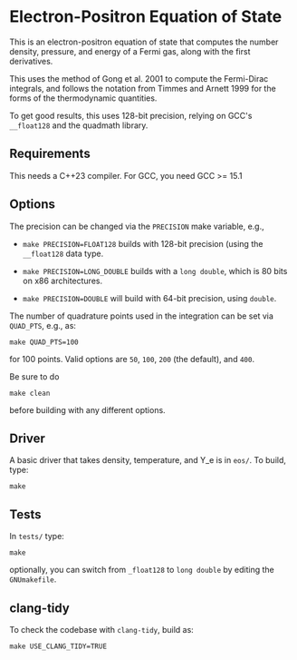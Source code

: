 # Electron-Positron Equation of State

This is an electron-positron equation of state that computes the
number density, pressure, and energy of a Fermi gas, along with the
first derivatives.

This uses the method of Gong et al. 2001 to compute the Fermi-Dirac
integrals, and follows the notation from Timmes and Arnett 1999 for
the forms of the thermodynamic quantities.

To get good results, this uses 128-bit precision, relying on GCC's
`__float128` and the quadmath library.


## Requirements

This needs a C++23 compiler.  For GCC, you need GCC >= 15.1

## Options

The precision can be changed via the `PRECISION` make variable, e.g.,

* `make PRECISION=FLOAT128` builds with 128-bit precision (using the
  `__float128` data type.

* `make PRECISION=LONG_DOUBLE` builds with a `long double`, which is
  80 bits on x86 architectures.

* `make PRECISION=DOUBLE` will build with 64-bit precision, using
   `double`.

The number of quadrature points used in the integration can be set via
`QUAD_PTS`, e.g., as:

```
make QUAD_PTS=100
```

for 100 points.  Valid options are `50`, `100`, `200` (the default), and `400`.

Be sure to do

```
make clean
```

before building with any different options.


## Driver

A basic driver that takes density, temperature, and Y_e is in `eos/`.
To build, type:
```
make
```

## Tests

In `tests/` type:

```
make
```

optionally, you can switch from `_float128` to `long double` by
editing the `GNUmakefile`.

## clang-tidy

To check the codebase with `clang-tidy`, build as:

```
make USE_CLANG_TIDY=TRUE
```
